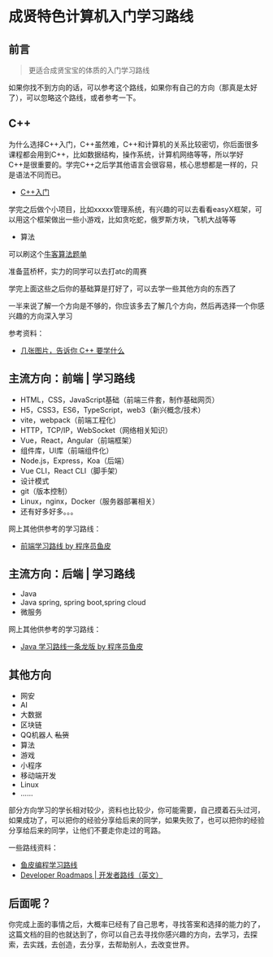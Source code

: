 # 成贤特色计算机入门学习路线

## 前言

> 更适合成贤宝宝的体质的入门学习路线

如果你找不到方向的话，可以参考这个路线，如果你有自己的方向（那真是太好了），可以忽略这个路线，或者参考一下。

## C++

为什么选择C++入门，C++虽然难，C++和计算机的关系比较密切，你后面很多课程都会用到C++，比如数据结构，操作系统，计算机网络等等，所以学好C++是很重要的。学完C++之后学其他语言会很容易，核心思想都是一样的，只是语法不同而已。

- [C++入门](./C/C++入门.md)

学完之后做个小项目，比如xxxxx管理系统，有兴趣的可以去看看easyX框架，可以用这个框架做出一些小游戏，比如贪吃蛇，俄罗斯方块，飞机大战等等

- 算法

可以刷这个[牛客算法题单](../比赛-/牛客算法题单.md)

准备蓝桥杯，实力的同学可以去打atc的周赛

学完上面这些之后你的基础算是打好了，可以去学一些其他方向的东西了

一半来说了解一个方向是不够的，你应该多去了解几个方向，然后再选择一个你感兴趣的方向深入学习

参考资料：
- [几张图片，告诉你 C++ 要学什么](https://mp.weixin.qq.com/s/_gqd-THcE-0V7ZZbiTRJpQ)

## 主流方向：前端 | 学习路线
<!-- TODO:介绍前端 -->

- HTML，CSS，JavaScript基础（前端三件套，制作基础网页）
- H5，CSS3，ES6，TypeScript，web3（新兴概念/技术）
- vite，webpack（前端工程化）
- HTTP，TCP/IP，WebSocket（网络相关知识）
- Vue，React，Angular（前端框架）
- 组件库，UI库（前端组件化）
- Node.js，Express，Koa（后端）
- Vue CLI，React CLI（脚手架）
- 设计模式
- git（版本控制）
- Linux，nginx，Docker（服务器部署相关）
- 还有好多好多。。。


网上其他供参考的学习路线：
- [前端学习路线 by 程序员鱼皮](https://gitee.com/liyupi/code-roadmap/blob/main/docs/roadmap/%E5%89%8D%E7%AB%AF%E5%AD%A6%E4%B9%A0%E8%B7%AF%E7%BA%BF.md)
<!-- TODO:增加路线资源 -->

## 主流方向：后端 | 学习路线
<!-- TODO:介绍后端 -->
- Java
- Java spring, spring boot,spring cloud
- 微服务

网上其他供参考的学习路线：
- [Java 学习路线一条龙版 by 程序员鱼皮](https://gitee.com/liyupi/code-roadmap/blob/main/docs/roadmap/Java%E5%AD%A6%E4%B9%A0%E8%B7%AF%E7%BA%BF.md)
<!-- TODO:增加路线资源 -->


## 其他方向

- 网安
- AI
- 大数据
- 区块链
- QQ机器人  ~~私货~~
- 算法
- 游戏
- 小程序
- 移动端开发
- Linux
- ……

部分方向学习的学长相对较少，资料也比较少，你可能需要，自己摸着石头过河，如果成功了，可以把你的经验分享给后来的同学，如果失败了，也可以把你的经验分享给后来的同学，让他们不要走你走过的弯路。

一些路线资料：

- [鱼皮编程学习路线](https://luxian.yupi.icu/#/)
- [Developer Roadmaps | 开发者路线（英文）](https://roadmap.sh/)

## 后面呢？

你完成上面的事情之后，大概率已经有了自己思考，寻找答案和选择的能力的了，这篇文档的目的也就达到了，你可以自己去寻找你感兴趣的方向，去学习，去探索，去实践，去创造，去分享，去帮助别人，去改变世界。